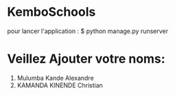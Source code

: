 # KemboSchools
pour lancer l'application : $ python manage.py runserver
# Veillez Ajouter votre noms:
1. Mulumba Kande Alexandre
2. KAMANDA KINENDE Christian
